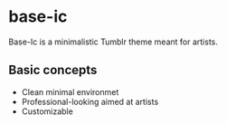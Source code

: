 # base-ic

Base-Ic is a minimalistic Tumblr theme meant for artists.

## Basic concepts

* Clean minimal environmet
* Professional-looking aimed at artists
* Customizable
